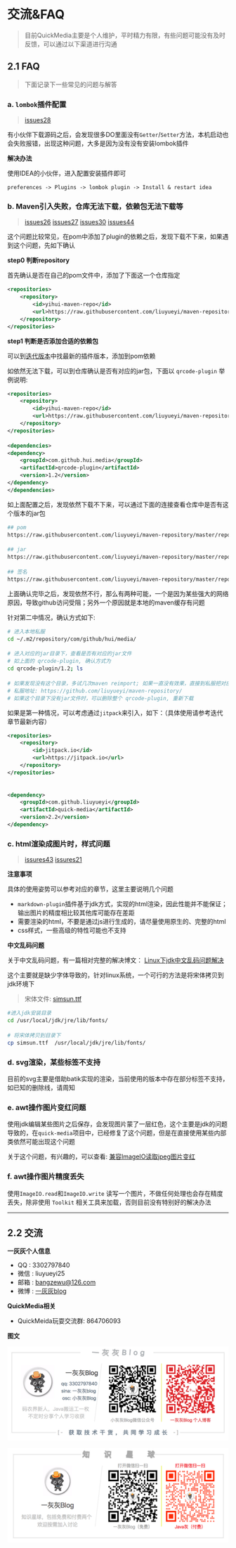# 交流&FAQ

> 目前QuickMedia主要是个人维护，平时精力有限，有些问题可能没有及时反馈，可以通过以下渠道进行沟通

## 2.1 FAQ

> 下面记录下一些常见的问题与解答

### a. `lombok`插件配置

> [issues28](https://github.com/liuyueyi/quick-media/issues/28)

有小伙伴下载源码之后，会发现很多DO里面没有`Getter`/`Setter`方法，本机启动也会失败报错，出现这种问题，大多是因为没有没有安装lombok插件

**解决办法**

使用IDEA的小伙伴，进入配置安装插件即可

```
preferences -> Plugins -> lombok plugin -> Install & restart idea
```

### b. Maven引入失败，仓库无法下载，依赖包无法下载等

> [issues26](https://github.com/liuyueyi/quick-media/issues/26)
> [issues27](https://github.com/liuyueyi/quick-media/issues/27)
> [issues30](https://github.com/liuyueyi/quick-media/issues/30)
> [issues44](https://github.com/liuyueyi/quick-media/issues/44)

这个问题比较常见，在pom中添加了plugin的依赖之后，发现下载不下来，如果遇到这个问题，先如下确认

**step0 判断repository**

首先确认是否在自己的pom文件中，添加了下面这一个仓库指定

```xml
<repositories>
    <repository>
        <id>yihui-maven-repo</id>
        <url>https://raw.githubusercontent.com/liuyueyi/maven-repository/master/repository</url>
    </repository>
</repositories>
```

**step1 判断是否添加合适的依赖包**

可以到[迭代版本](/#/%E8%BF%AD%E4%BB%A3/%E7%89%88%E6%9C%AC)中找最新的插件版本，添加到pom依赖

如依然无法下载，可以到仓库确认是否有对应的jar包，下面以 `qrcode-plugin` 举例说明:


```xml
<repositories>
    <repository>
        <id>yihui-maven-repo</id>
        <url>https://raw.githubusercontent.com/liuyueyi/maven-repository/master/repository</url>
    </repository>
</repositories>

<dependencies>
<dependency>
    <groupId>com.github.hui.media</groupId>
    <artifactId>qrcode-plugin</artifactId>
    <version>1.2</version>
</dependency>
</dependencies>
```

如上面配置之后，发现依然下载不下来，可以通过下面的连接查看仓库中是否有这个版本的jar包

```bash
## pom
https://raw.githubusercontent.com/liuyueyi/maven-repository/master/repository/com/github/hui/media/qrcode-plugin/1.2/qrcode-plugin-1.2.pom

## jar
https://raw.githubusercontent.com/liuyueyi/maven-repository/master/repository/com/github/hui/media/qrcode-plugin/1.2/qrcode-plugin-1.2.jar

## 签名
https://raw.githubusercontent.com/liuyueyi/maven-repository/master/repository/com/github/hui/media/qrcode-plugin/1.2/qrcode-plugin-1.2.pom.sha1
```

上面确认完毕之后，发现依然不行，那么有两种可能，一个是因为某些强大的网络原因，导致github访问受阻；另外一个原因就是本地的maven缓存有问题

针对第二中情况，确认方式如下:

```bash
# 进入本地私服
cd ~/.m2/repository/com/github/hui/media/

# 进入对应的jar目录下，查看是否有对应的jar文件
# 如上面的 qrcode-plugin, 确认方式为
cd qrcode-plugin/1.2; ls

# 如果发现没有这个目录，多试几次maven reimport; 如果一直没有效果，直接到私服把对应的包下载下来，放在这里
# 私服地址: https://github.com/liuyueyi/maven-repository/
# 如果这个目录下没有jar文件时，可以删除整个 qrcode-plugin, 重新下载
```

如果是第一种情况，可以考虑通过`jitpack`来引入，如下：（具体使用请参考迭代章节最新内容）

```xml
<repositories>
    <repository>
        <id>jitpack.io</id>
        <url>https://jitpack.io</url>
    </repository>
</repositories>


<dependency>
    <groupId>com.github.liuyueyi</groupId>
    <artifactId>quick-media</artifactId>
    <version>2.2</version>
</dependency>
```

### c. html渲染成图片时，样式问题

> [issures43](https://github.com/liuyueyi/quick-media/issues/43)
> [issures21](https://github.com/liuyueyi/quick-media/issues/21)

**注意事项**

具体的使用姿势可以参考对应的章节，这里主要说明几个问题

- `markdown-plugin`插件基于jdk方式，实现的html渲染，因此性能并不能保证；输出图片的精度相比较其他库可能存在差距
- 需要渲染的html，不要是通过js进行生成的，请尽量使用原生的、完整的html
- css样式，一些高级的特性可能也不支持

**中文乱码问题**


关于中文乱码问题，有一篇相对完整的解决博文： [Linux下jdk中文乱码问题解决](https://blog.hhui.top/hexblog/2018/06/06/180606-Linux%E4%B8%8Bjdk%E4%B8%AD%E6%96%87%E4%B9%B1%E7%A0%81%E9%97%AE%E9%A2%98%E8%A7%A3%E5%86%B3/)

这个主要就是缺少字体导致的，针对linux系统，一个可行的方法是将宋体拷贝到jdk环境下

> 宋体文件: [simsun.ttf](https://github.com/liuyueyi/quick-media/tree/master/common/src/main/resources/font/simsun.ttf)

```bash
#进入jdk安装目录 
cd /usr/local/jdk/jre/lib/fonts/

# 将宋体拷贝到目录下
cp simsun.ttf  /usr/local/jdk/jre/lib/fonts/
```


### d. svg渲染，某些标签不支持

目前的svg主要是借助batik实现的渲染，当前使用的版本中存在部分标签不支持，如已知的删除线，请周知

### e. awt操作图片变红问题

使用jdk编辑某些图片之后保存，会发现图片蒙了一层红色，这个主要是jdk的问题导致的，在`quick-media`项目中，已经修复了这个问题，但是在直接使用某些内部类依然可能出现这个问题


关于这个问题，有兴趣的，可以查看: [兼容ImageIO读取jpeg图片变红](https://blog.hhui.top/hexblog/2018/01/22/%E5%85%BC%E5%AE%B9ImageIO%E8%AF%BB%E5%8F%96jpeg%E5%9B%BE%E7%89%87%E5%8F%98%E7%BA%A2/)


### f. awt操作图片精度丢失

使用`ImageIO.read`和`ImageIO.write` 读写一个图片，不做任何处理也会存在精度丢失，除非使用 `Toolkit` 相关工具来加载，否则目前没有特别好的解决办法

---

## 2.2 交流

**一灰灰个人信息**

- QQ : 3302797840
- 微信 : liuyueyi25
- 邮箱 : bangzewu@126.com
- 微博 : [一灰灰blog](https://weibo.com/u/2169825577)

**QuickMedia相关**

- QuickMeida玩耍交流群: 864706093


**图文**

![一灰灰blog](https://raw.githubusercontent.com/liuyueyi/Source/master/img/info/blogInfoV2.png)

![知识新球](https://raw.githubusercontent.com/liuyueyi/Source/master/img/info/goals.png)




